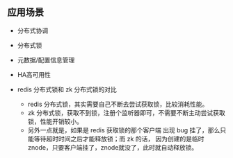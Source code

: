 

## 应用场景
* 分布式协调
* 分布式锁
* 元数据/配置信息管理
* HA高可用性

* redis 分布式锁和 zk 分布式锁的对比
    - redis 分布式锁，其实需要自己不断去尝试获取锁，比较消耗性能。
    - zk 分布式锁，获取不到锁，注册个监听器即可，不需要不断主动尝试获取锁，性能开销较小。
    - 另外一点就是，如果是 redis 获取锁的那个客户端 出现 bug 挂了，那么只能等待超时时间之后才能释放锁；而 zk 的话，
    因为创建的是临时 znode，只要客户端挂了，znode就没了，此时就自动释放锁。